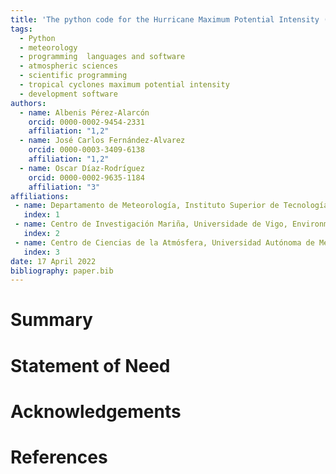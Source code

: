 ```yaml
---
title: 'The python code for the Hurricane Maximum Potential Intensity (HuMPI) model'
tags:
  - Python
  - meteorology
  - programming  languages and software
  - atmospheric sciences
  - scientific programming
  - tropical cyclones maximum potential intensity
  - development software
authors:
  - name: Albenis Pérez-Alarcón
    orcid: 0000-0002-9454-2331
    affiliation: "1,2" 
  - name: José Carlos Fernández-Alvarez
    orcid: 0000-0003-3409-6138
    affiliation: "1,2"
  - name: Oscar Díaz-Rodríguez
    orcid: 0000-0002-9635-1184
    affiliation: "3"
affiliations:
 - name: Departamento de Meteorología, Instituto Superior de Tecnologías y Ciencias Aplicadas, Universidad de La Habana, La Habana, Cuba
   index: 1
 - name: Centro de Investigación Mariña, Universidade de Vigo, Environmental Physics Laboratory (EPhysLab), Campus As Lagoass/n, Ourense, 32004, Spain
   index: 2 
 - name: Centro de Ciencias de la Atmósfera, Universidad Autónoma de México, Ciudad de México, México
   index: 3 
date: 17 April 2022
bibliography: paper.bib
---
```

# Summary


# Statement of Need


# Acknowledgements

# References

